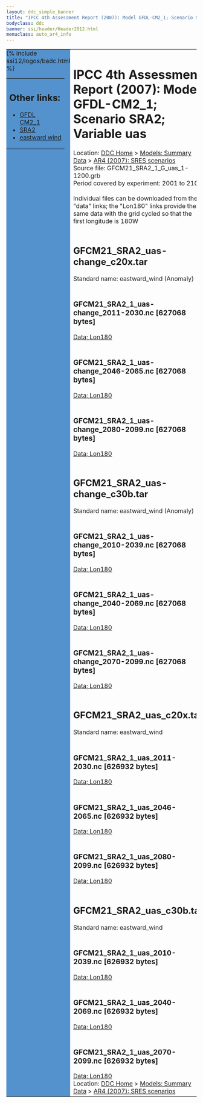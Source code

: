 ```yaml
---
layout: ddc_simple_banner
title: "IPCC 4th Assessment Report (2007): Model GFDL-CM2_1; Scenario SRA2; Variable uas"
bodyclass: ddc
banner: ssi/header/Header2012.html
menuclass: auto_ar4_info
---
```



<table width="100%" border="0" cellspacing="0" cellpadding="0" style="border-collapse: collapse;">
<tr style="margin:0;padding:0;border:0;">
<td style="margin:0;padding:0;border:0;height:1pt;width:150pt;background:#5492CD;" valign="top" >

<div id="lh-col2" class="auto_ar4_info">
<table class="menumain" bgcolor="#5492CD" cellspacing="0" width="100%" border="0">
<tr><td>
<h2> Other links:</h2>
<ul>
<li><a href="/auto/ar4/model-GFDL-CM2_1.html">GFDL<br/>CM2_1</a></li>
<li><a href="/auto/ar4/scenario-SRA2.html">SRA2</a></li>
<li><a href="/auto/ar4/var-eastward_wind.html">eastward wind</a></li>
</ul>
</td></tr>
{% include ssi12/logos/badc.html %}
</table>
</div>
</td>
<td><h1>IPCC 4th Assessment Report (2007): Model GFDL-CM2_1; Scenario SRA2; Variable uas</h1>

<!-- Breadcrumb1 -->
<div id="breadcrumb1" align="left">
Location: <a href="/index.html">DDC Home</a> > <a href="/sim/gcm_clim/">Models: Summary Data</a>
> <a href="/sim/gcm_clim/SRES_AR4/index.html">AR4 (2007): SRES scenarios</a>
</div>
<!-- End of Breadcrumb1 -->Source file: GFCM21_SRA2_1_G_uas_1-1200.grb
<br/>
Period covered by experiment: 2001 to 2100<br/>
<br/>Individual files can be downloaded from the "data" links; the "Lon180" links provide the same data
         with the grid cycled so that the first longitude is 180W<br/>
<br/><h2>GFCM21_SRA2_uas-change_c20x.tar</h2>
Standard name: eastward_wind (Anomaly)<br>
<br/><h3>GFCM21_SRA2_1_uas-change_2011-2030.nc [627068 bytes]</h3>
<a href="http://apps.ipcc-data.org/cgi-bin/downl/ar4_nc/uas/GFCM21_SRA2_1_uas-change_2011-2030.nc">Data; </a><a href="http://apps.ipcc-data.org/cgi-bin/downl/ar4_nc/uas/GFCM21_SRA2_1_uas-change_2011-2030.cyto180.nc"> Lon180</a><br/>
<br/><h3>GFCM21_SRA2_1_uas-change_2046-2065.nc [627068 bytes]</h3>
<a href="http://apps.ipcc-data.org/cgi-bin/downl/ar4_nc/uas/GFCM21_SRA2_1_uas-change_2046-2065.nc">Data; </a><a href="http://apps.ipcc-data.org/cgi-bin/downl/ar4_nc/uas/GFCM21_SRA2_1_uas-change_2046-2065.cyto180.nc"> Lon180</a><br/>
<br/><h3>GFCM21_SRA2_1_uas-change_2080-2099.nc [627068 bytes]</h3>
<a href="http://apps.ipcc-data.org/cgi-bin/downl/ar4_nc/uas/GFCM21_SRA2_1_uas-change_2080-2099.nc">Data; </a><a href="http://apps.ipcc-data.org/cgi-bin/downl/ar4_nc/uas/GFCM21_SRA2_1_uas-change_2080-2099.cyto180.nc"> Lon180</a><br/>
<br/><h2>GFCM21_SRA2_uas-change_c30b.tar</h2>
Standard name: eastward_wind (Anomaly)<br>
<br/><h3>GFCM21_SRA2_1_uas-change_2010-2039.nc [627068 bytes]</h3>
<a href="http://apps.ipcc-data.org/cgi-bin/downl/ar4_nc/uas/GFCM21_SRA2_1_uas-change_2010-2039.nc">Data; </a><a href="http://apps.ipcc-data.org/cgi-bin/downl/ar4_nc/uas/GFCM21_SRA2_1_uas-change_2010-2039.cyto180.nc"> Lon180</a><br/>
<br/><h3>GFCM21_SRA2_1_uas-change_2040-2069.nc [627068 bytes]</h3>
<a href="http://apps.ipcc-data.org/cgi-bin/downl/ar4_nc/uas/GFCM21_SRA2_1_uas-change_2040-2069.nc">Data; </a><a href="http://apps.ipcc-data.org/cgi-bin/downl/ar4_nc/uas/GFCM21_SRA2_1_uas-change_2040-2069.cyto180.nc"> Lon180</a><br/>
<br/><h3>GFCM21_SRA2_1_uas-change_2070-2099.nc [627068 bytes]</h3>
<a href="http://apps.ipcc-data.org/cgi-bin/downl/ar4_nc/uas/GFCM21_SRA2_1_uas-change_2070-2099.nc">Data; </a><a href="http://apps.ipcc-data.org/cgi-bin/downl/ar4_nc/uas/GFCM21_SRA2_1_uas-change_2070-2099.cyto180.nc"> Lon180</a><br/>
<br/><h2>GFCM21_SRA2_uas_c20x.tar</h2>
Standard name: eastward_wind<br>
<br/><h3>GFCM21_SRA2_1_uas_2011-2030.nc [626932 bytes]</h3>
<a href="http://apps.ipcc-data.org/cgi-bin/downl/ar4_nc/uas/GFCM21_SRA2_1_uas_2011-2030.nc">Data; </a><a href="http://apps.ipcc-data.org/cgi-bin/downl/ar4_nc/uas/GFCM21_SRA2_1_uas_2011-2030.cyto180.nc"> Lon180</a><br/>
<br/><h3>GFCM21_SRA2_1_uas_2046-2065.nc [626932 bytes]</h3>
<a href="http://apps.ipcc-data.org/cgi-bin/downl/ar4_nc/uas/GFCM21_SRA2_1_uas_2046-2065.nc">Data; </a><a href="http://apps.ipcc-data.org/cgi-bin/downl/ar4_nc/uas/GFCM21_SRA2_1_uas_2046-2065.cyto180.nc"> Lon180</a><br/>
<br/><h3>GFCM21_SRA2_1_uas_2080-2099.nc [626932 bytes]</h3>
<a href="http://apps.ipcc-data.org/cgi-bin/downl/ar4_nc/uas/GFCM21_SRA2_1_uas_2080-2099.nc">Data; </a><a href="http://apps.ipcc-data.org/cgi-bin/downl/ar4_nc/uas/GFCM21_SRA2_1_uas_2080-2099.cyto180.nc"> Lon180</a><br/>
<br/><h2>GFCM21_SRA2_uas_c30b.tar</h2>
Standard name: eastward_wind<br>
<br/><h3>GFCM21_SRA2_1_uas_2010-2039.nc [626932 bytes]</h3>
<a href="http://apps.ipcc-data.org/cgi-bin/downl/ar4_nc/uas/GFCM21_SRA2_1_uas_2010-2039.nc">Data; </a><a href="http://apps.ipcc-data.org/cgi-bin/downl/ar4_nc/uas/GFCM21_SRA2_1_uas_2010-2039.cyto180.nc"> Lon180</a><br/>
<br/><h3>GFCM21_SRA2_1_uas_2040-2069.nc [626932 bytes]</h3>
<a href="http://apps.ipcc-data.org/cgi-bin/downl/ar4_nc/uas/GFCM21_SRA2_1_uas_2040-2069.nc">Data; </a><a href="http://apps.ipcc-data.org/cgi-bin/downl/ar4_nc/uas/GFCM21_SRA2_1_uas_2040-2069.cyto180.nc"> Lon180</a><br/>
<br/><h3>GFCM21_SRA2_1_uas_2070-2099.nc [626932 bytes]</h3>
<a href="http://apps.ipcc-data.org/cgi-bin/downl/ar4_nc/uas/GFCM21_SRA2_1_uas_2070-2099.nc">Data; </a><a href="http://apps.ipcc-data.org/cgi-bin/downl/ar4_nc/uas/GFCM21_SRA2_1_uas_2070-2099.cyto180.nc"> Lon180</a><br/>
<!-- Breadcrumb2 -->
<div id="breadcrumb2" align="left">
Location: <a href="/index.html">DDC Home</a> > <a href="/sim/gcm_clim/">Models: Summary Data</a>
> <a href="/sim/gcm_clim/SRES_AR4/index.html">AR4 (2007): SRES scenarios</a>
</div>
<!-- End of Breadcrumb2 --></td></tr></table>
